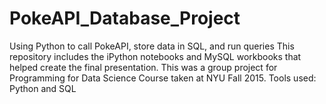 # PokeAPI_Database_Project
Using Python to call PokeAPI, store data in SQL, and run queries
This repository includes the iPython notebooks and MySQL workbooks that helped create the final presentation. 
This was a group project for Programming for Data Science Course taken at NYU Fall 2015.
Tools used: Python and SQL
